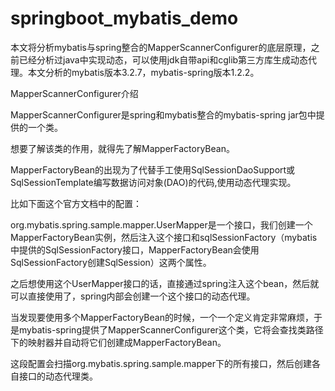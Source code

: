 # springboot_mybatis_demo
本文将分析mybatis与spring整合的MapperScannerConfigurer的底层原理，之前已经分析过java中实现动态，可以使用jdk自带api和cglib第三方库生成动态代理。本文分析的mybatis版本3.2.7，mybatis-spring版本1.2.2。

MapperScannerConfigurer介绍

MapperScannerConfigurer是spring和mybatis整合的mybatis-spring jar包中提供的一个类。

想要了解该类的作用，就得先了解MapperFactoryBean。

MapperFactoryBean的出现为了代替手工使用SqlSessionDaoSupport或SqlSessionTemplate编写数据访问对象(DAO)的代码,使用动态代理实现。

比如下面这个官方文档中的配置：

<bean id="userMapper" class="org.mybatis.spring.mapper.MapperFactoryBean">
  <property name="mapperInterface" value="org.mybatis.spring.sample.mapper.UserMapper" />
  <property name="sqlSessionFactory" ref="sqlSessionFactory" />
</bean>
org.mybatis.spring.sample.mapper.UserMapper是一个接口，我们创建一个MapperFactoryBean实例，然后注入这个接口和sqlSessionFactory（mybatis中提供的SqlSessionFactory接口，MapperFactoryBean会使用SqlSessionFactory创建SqlSession）这两个属性。

之后想使用这个UserMapper接口的话，直接通过spring注入这个bean，然后就可以直接使用了，spring内部会创建一个这个接口的动态代理。

当发现要使用多个MapperFactoryBean的时候，一个一个定义肯定非常麻烦，于是mybatis-spring提供了MapperScannerConfigurer这个类，它将会查找类路径下的映射器并自动将它们创建成MapperFactoryBean。

<bean class="org.mybatis.spring.mapper.MapperScannerConfigurer">
  <property name="basePackage" value="org.mybatis.spring.sample.mapper" />
</bean>
这段配置会扫描org.mybatis.spring.sample.mapper下的所有接口，然后创建各自接口的动态代理类。
